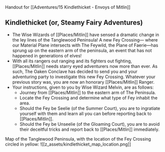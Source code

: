 Handout for [[Adventures/15 Kindlethicket - Envoys of Mitlin]]

## Kindlethicket (or, Steamy Fairy Adventures)
- The Wise Wizards of [[Places/Mitlin]] have sensed a dramatic change in the ley lines of the Tanglewood Peninsula! A new Fey Crossing— where our Material Plane intersects with The Feywild, the Plane of Faerie—has sprung up on the eastern arm of the peninsula, an event that has not happened in generations of elves!
- With all its rangers out ranging and its fighters out fighting, [[Places/Mitlin]] needs starry eyed adventurers now more than ever. As such, The Oaken Conclave has decided to send you and your adventuring party to investigate this new Fey Crossing. Whatever your previous story was, you are now an honorary [[Places/Mitlin]] Ranger.
- Your instructions, given to you by Wise Wizard Melvin, are as follows:
	- Journey from [[Places/Mitlin]] to the eastern arm of The Peninsula.
	- Locate the Fey Crossing and determine what type of Fey inhabit the area.
	- Should the Fey be Seelie (of the Summer Court), you are to ingratiate yourself with them and learn all you can before reporting back to [[Places/Mitlin]].
	- Should the Fey be Unseelie (of the Gloaming Court), you are to avoid their deceitful tricks and report back to [[Places/Mitlin]] immediately.

Map of the Tanglewood Peninsula, with the location of the Fey Crossing circled in yellow:
![[z_assets/kindlethicket_map_location.png]]